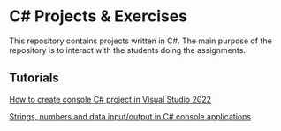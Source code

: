 # C# Projects & Exercises

This repository contains projects written in C#. The main purpose of the repository is to interact with the students doing the assignments.

## Tutorials

[How to create console C# project in Visual Studio 2022](Tutorials/CreateConsoleProject.md)

[Strings, numbers and data input/output in C# console applications](Tutorials/ConsoleInputAndOutput.md)

